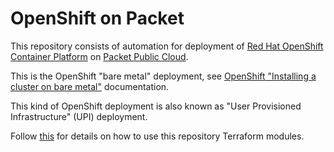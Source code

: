 # OpenShift on Packet

This repository consists of automation for deployment of [Red Hat OpenShift Container Platform](https://www.openshift.com/products/container-platform) on [Packet Public Cloud](https://www.packet.com/cloud/).

This is the OpenShift "bare metal" deployment, see [OpenShift "Installing a cluster on bare metal"](https://docs.openshift.com/container-platform/4.4/installing/installing_bare_metal/installing-bare-metal.html#installation-infrastructure-user-infra_installing-bare-metal) documentation.

This kind of OpenShift deployment is also known as "User Provisioned Infrastructure" (UPI) deployment.

Follow [this](terraform/README.md) for details on how to use this repository Terraform modules.
